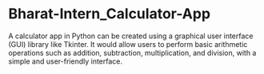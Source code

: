 # Bharat-Intern_Calculator-App
A calculator app in Python can be created using a graphical user interface (GUI) library like Tkinter. It would allow users to perform basic arithmetic operations such as addition, subtraction, multiplication, and division, with a simple and user-friendly interface.
